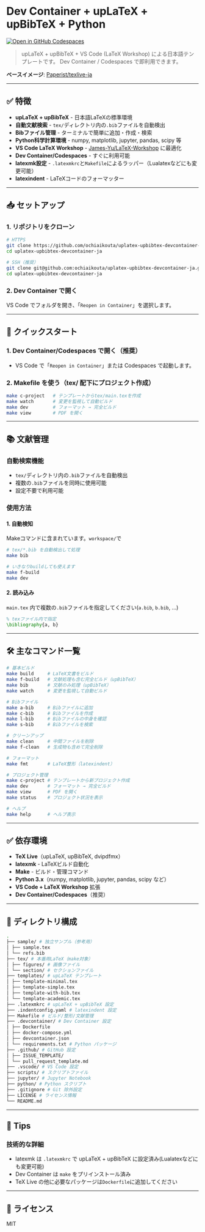 # Dev Container + upLaTeX + upBibTeX + Python

[![Open in GitHub Codespaces](https://github.com/codespaces/badge.svg)](https://codespaces.new/ochiaikouta/uplatex-upbibtex-devcontainer-ja)

>upLaTeX + upBibTeX + VS Code (LaTeX Workshop) による日本語テンプレートです。  Dev Container / Codespaces で即利用できます。

**ベースイメージ**: [Paperist/texlive-ja](https://github.com/Paperist/texlive-ja.git)

---

## ✅ 特徴

- **upLaTeX + upBibTeX** - 日本語LaTeXの標準環境
- **自動文献検索** - `tex/`ディレクトリ内の`.bib`ファイルを自動検出
- **Bibファイル管理** - ターミナルで簡単に追加・作成・検索
- **Python科学計算環境** - numpy, matplotlib, jupyter, pandas, scipy 等
- **VS Code LaTeX Workshop** - [James-Yu/LaTeX-Workshop](https://github.com/James-Yu/LaTeX-Workshop) に最適化
- **Dev Container/Codespaces** - すぐに利用可能
- **latexmk設定** - `.latexmkrc`と`Makefile`によるラッパー（Lualatexなどにも変更可能）
- **latexindent** - LaTeXコードのフォーマッター

---

## 📥 セットアップ

### 1. リポジトリをクローン

```bash
# HTTPS
git clone https://github.com/ochiaikouta/uplatex-upbibtex-devcontainer-ja.git
cd uplatex-upbibtex-devcontainer-ja
```
```bash
# SSH（推奨）
git clone git@github.com:ochiaikouta/uplatex-upbibtex-devcontainer-ja.git
cd uplatex-upbibtex-devcontainer-ja
```

### 2. Dev Container で開く

VS Code でフォルダを開き、「`Reopen in Container`」を選択します。

---

## 🚀 クイックスタート

### 1. Dev Container/Codespaces で開く（推奨）

- VS Code で「`Reopen in Container`」または Codespaces で起動します。

### 2. Makefile を使う（tex/ 配下にプロジェクト作成）

```bash
make c-project   # テンプレートからtex/main.texを作成
make watch       # 変更を監視して自動ビルド
make dev         # フォーマット → 完全ビルド
make view        # PDF を開く
```

---

## 📚 文献管理

### 自動検索機能
- `tex/`ディレクトリ内の`.bib`ファイルを自動検出
- 複数の`.bib`ファイルを同時に使用可能
- 設定不要で利用可能

### 使用方法

#### 1. 自動検知 

Makeコマンドに含まれています。`workspace/`で
```bash
# tex/*.bib を自動検出して処理
make bib
```
```bash
# いきなりbuildしても使えます
make f-build
make dev
```

#### 2. 読み込み

`main.tex` 内で複数の`.bib`ファイルを指定してください(`a.bib`, `b.bib`, ...)
```latex
% texファイル内で指定
\bibliography{a, b}
```



---

## 🛠️ 主なコマンド一覧

```bash
# 基本ビルド
make build     # LaTeX文書をビルド
make f-build   # 文献処理も含む完全ビルド（upBibTeX）
make bib       # 文献のみ処理（upBibTeX）
make watch     # 変更を監視して自動ビルド

# Bibファイル
make a-bib     # Bibファイルに追加
make c-bib     # Bibファイルを作成
make l-bib     # Bibファイルの中身を確認
make s-bib     # Bibファイルを検索

# クリーンアップ
make clean     # 中間ファイルを削除
make f-clean   # 生成物も含めて完全削除

# フォーマット
make fmt       # LaTeX整形（latexindent）

# プロジェクト管理
make c-project # テンプレートから新プロジェクト作成
make dev       # フォーマット → 完全ビルド
make view      # PDF を開く
make status    # プロジェクト状況を表示

# ヘルプ
make help      # ヘルプ表示
```
---

## ✅ 依存環境

- **TeX Live**（upLaTeX, upBibTeX, dvipdfmx）
- **latexmk** - LaTeXビルド自動化
- **Make** - ビルド・管理コマンド
- **Python 3.x**（numpy, matplotlib, jupyter, pandas, scipy など）
- **VS Code + LaTeX Workshop** 拡張
- **Dev Container/Codespaces**（推奨）

---

## 📂 ディレクトリ構成

```bash
.
├── sample/ # 独立サンプル（参考用）
│ ├── sample.tex
│ └── refs.bib
├── tex/ # 本番用LaTeX（make対象）
│ ├── figures/ # 画像ファイル
│ └── section/ # セクションファイル
├── templates/ # upLaTeX テンプレート
│ ├── template-minimal.tex
│ ├── template-simple.tex
│ ├── template-with-bib.tex
│ └── template-academic.tex
├── .latexmkrc # upLaTeX + upBibTeX 設定
├── .indentconfig.yaml # latexindent 設定
├── Makefile # ビルド/整形/文献管理
├── .devcontainer/ # Dev Container 設定
│ ├── Dockerfile
│ ├── docker-compose.yml
│ ├── devcontainer.json
│ └── requirements.txt # Python パッケージ
├── .github/ # GitHub 設定
│ ├── ISSUE_TEMPLATE/
│ └── pull_request_template.md
├── .vscode/ # VS Code 設定
├── scripts/ # スクリプトファイル
├── jupyter/ # Jupyter Notebook
├── python/ # Python スクリプト
├── .gitignore # Git 除外設定
├── LICENSE # ライセンス情報
└── README.md
```

---

## 🧠 Tips
### 技術的な詳細
- latexmk は `.latexmkrc` で upLaTeX + upBibTeX に設定済み(Lualatexなどにも変更可能)
- Dev Container は `make` をプリインストール済み
- TeX Live の他に必要なパッケージは`Dockerfile`に追加してください

---
## 📜 ライセンス

MIT